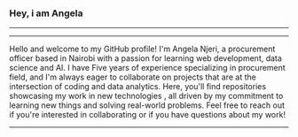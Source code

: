 ### Hey, i am Angela 
***
___
Hello and welcome to my GitHub profile! I'm Angela Njeri, a procurement officer based in Nairobi with a passion for learning web development, data science and AI. I have Five years of experience specializing in procurement field, and I'm always eager to collaborate on projects that are at the intersection of coding and data analytics. Here, you'll find repositories showcasing my work in new technologies , all driven by my commitment to learning new things and solving real-world problems. Feel free to reach out if you're interested in collaborating or if you have questions about my work!
___



<!---
AngelaN32/AngelaN32 is a ✨ special ✨ repository because its `README.md` (this file) appears on your GitHub profile.
You can click the Preview link to take a look at your changes.
--->
